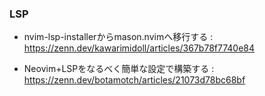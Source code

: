 ### LSP

- nvim-lsp-installerからmason.nvimへ移行する : https://zenn.dev/kawarimidoll/articles/367b78f7740e84

- Neovim+LSPをなるべく簡単な設定で構築する : https://zenn.dev/botamotch/articles/21073d78bc68bf
